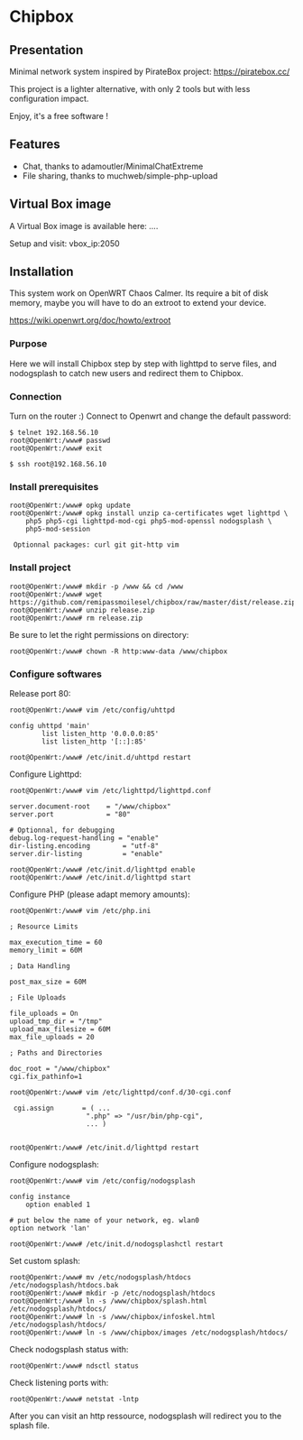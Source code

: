 # Chipbox

## Presentation

Minimal network system inspired by PirateBox project: https://piratebox.cc/

This project is a lighter alternative, with only 2 tools but with less configuration impact. 
 
Enjoy, it's a free software !

## Features

* Chat, thanks to adamoutler/MinimalChatExtreme
* File sharing, thanks to muchweb/simple-php-upload

## Virtual Box image 

A Virtual Box image is available here: ....

Setup and visit: vbox_ip:2050


## Installation

This system work on OpenWRT Chaos Calmer. Its require a bit of disk memory, maybe you will have to do an 
extroot to extend your device.

https://wiki.openwrt.org/doc/howto/extroot

### Purpose

Here we will install Chipbox step by step with lighttpd to serve files, and nodogsplash to catch new
users and redirect them to Chipbox.

### Connection

Turn on the router :)
Connect to Openwrt and change the default password:
    
    $ telnet 192.168.56.10
    root@OpenWrt:/www# passwd
    root@OpenWrt:/www# exit
    
    $ ssh root@192.168.56.10

### Install prerequisites

    root@OpenWrt:/www# opkg update
    root@OpenWrt:/www# opkg install unzip ca-certificates wget lighttpd \
        php5 php5-cgi lighttpd-mod-cgi php5-mod-openssl nodogsplash \
        php5-mod-session 
        
     Optionnal packages: curl git git-http vim

### Install project

    root@OpenWrt:/www# mkdir -p /www && cd /www
    root@OpenWrt:/www# wget https://github.com/remipassmoilesel/chipbox/raw/master/dist/release.zip
    root@OpenWrt:/www# unzip release.zip
    root@OpenWrt:/www# rm release.zip

Be sure to let the right permissions on directory:
 
    root@OpenWrt:/www# chown -R http:www-data /www/chipbox
    
### Configure softwares

Release port 80:

    root@OpenWrt:/www# vim /etc/config/uhttpd
    
    config uhttpd 'main'
            list listen_http '0.0.0.0:85'
            list listen_http '[::]:85'
    
    root@OpenWrt:/www# /etc/init.d/uhttpd restart
    
Configure Lighttpd:

    root@OpenWrt:/www# vim /etc/lighttpd/lighttpd.conf
     
    server.document-root    = "/www/chipbox"
    server.port             = "80"
    
    # Optionnal, for debugging
    debug.log-request-handling = "enable" 
    dir-listing.encoding        = "utf-8"
    server.dir-listing          = "enable"

    root@OpenWrt:/www# /etc/init.d/lighttpd enable
    root@OpenWrt:/www# /etc/init.d/lighttpd start

Configure PHP (please adapt memory amounts):

    root@OpenWrt:/www# vim /etc/php.ini

    ; Resource Limits
  
    max_execution_time = 60 
    memory_limit = 60M
    
    ; Data Handling 
    
    post_max_size = 60M

    ; File Uploads
  
    file_uploads = On
    upload_tmp_dir = "/tmp"
    upload_max_filesize = 60M
    max_file_uploads = 20

    ; Paths and Directories
    
    doc_root = "/www/chipbox"
    cgi.fix_pathinfo=1
    
    root@OpenWrt:/www# vim /etc/lighttpd/conf.d/30-cgi.conf 

     cgi.assign       = ( ...
                       ".php" => "/usr/bin/php-cgi",
                       ... )

    
    root@OpenWrt:/www# /etc/init.d/lighttpd restart

Configure nodogsplash:

    root@OpenWrt:/www# vim /etc/config/nodogsplash
    
    config instance
        option enabled 1

    # put below the name of your network, eg. wlan0 
    option network 'lan' 

    root@OpenWrt:/www# /etc/init.d/nodogsplashctl restart

Set custom splash:

    root@OpenWrt:/www# mv /etc/nodogsplash/htdocs /etc/nodogsplash/htdocs.bak
    root@OpenWrt:/www# mkdir -p /etc/nodogsplash/htdocs
    root@OpenWrt:/www# ln -s /www/chipbox/splash.html /etc/nodogsplash/htdocs/
    root@OpenWrt:/www# ln -s /www/chipbox/infoskel.html /etc/nodogsplash/htdocs/
    root@OpenWrt:/www# ln -s /www/chipbox/images /etc/nodogsplash/htdocs/

Check nodogsplash status with: 

    root@OpenWrt:/www# ndsctl status
    
Check listening ports with:
    
    root@OpenWrt:/www# netstat -lntp
    
After you can visit an http ressource, nodogsplash will redirect you to the splash file.